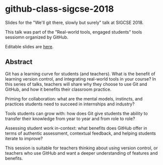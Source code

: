 # github-class-sigcse-2018

Slides for the "We'll git there, slowly but surely" talk at SIGCSE 2018.

This talk was part of the "Real-world tools, engaged students" tools sessiomn organized by GitHub.

Editable slides are [here](https://docs.google.com/presentation/d/1zHrN2BuIx5KaLLxqOG3hHhhZfnTXHS1ow2ZD2JrDvUA/edit#slide=id.p).

## Abstract

Git has a learning curve for students (and teachers). What is the benefit of learning version control, and integrating real-world tools in your course? In this series of talks, teachers will share why they choose to use Git and GitHub, and how it benefits their classroom practice.

Priming for collaboration: what are the mental models, instincts, and practices students need to succeed in internships and industry?

Tools students can grow with: how does Git give students the ability to transfer their knowledge from year to year and from role to role?

Assessing student work in-context: what benefits does GitHub offer in terms of authentic assessment, contextual feedback, and helping students iterate to improve?

This session is suitable for teachers thinking about using version control, or teachers who use GitHub and want a deeper understanding of features and benefits.